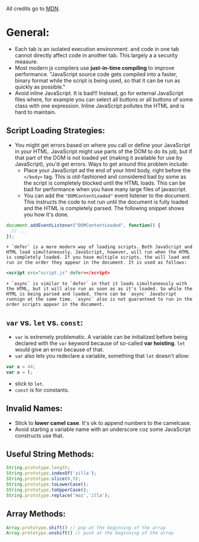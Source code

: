 All credits go to [MDN](https://developer.mozilla.org/en-US/docs/Learn/JavaScript).

# General:
- Each tab is an isolated execution environment. and code in one tab cannot directly affect code in another tab. This largely a a security measure.
- Most modern js compilers use **just-in-time compiling** to improve performance. "JavaScript source code gets compiled into a faster, binary format while the script is being used, so that it can be run as quickly as possible."
- Avoid inline JavaScript. It is bad!!! Instead, go for external JavaScript files where, for example you can select all buttons or all buttons of some class with one expression. Inline JavaScript pollutes the HTML and is hard to maintain.

## Script Loading Strategies:
- You might get errors based on where you call or define your JavaScript in your HTML. JavaScript might use parts of the DOM to do its job, but if that part of the DOM is not loaded yet (making it available for use by JavaScript), you'd get errors. Ways to get around this problem include:
	+ Place your JavaScript ad the end of your html body, right before the `</body>` tag. This is old-fashioned and considered bad by some as the script is completely blocked until the HTML loads. This can be bad for performance when you have many large files of javascript.
	+ You can add the `"DOMContentLoaded"` event listener to the document. This instructs the code to not run until the document is fully loaded and the HTML is completely parsed. The following snippet shows you how it's done. 
```javascript
document.addEventListener("DOMContentLoaded", function() {
  // ... 
});
```
	+ `defer` is a more modern way of loading scripts. Both JavaScript and HTML load simultaneously. JavaScript, however, will run when the HTML is completely loaded. If you have multiple scripts, the will load and run in the order they appear in the document. It is used as follows:

```xml
<script src="script.js" defer></script>
```
	+ `async` is similar to `defer` in that it loads simultaneously with the HTML, but it will also run as soon as as it's loaded. So while the HTML is being parsed and loaded, there can be `async` JavaScript runnign at the same time. `async` also is not guaranteed to run in the order scripts appear in the document.

## `var` vs. `let` vs. `const`:
- `var` is extremely problematic. A variable can be initialized before being declared with the `var` keyword because of so-called **var hoisting**. `let` would give an error because of that.
- `var` also lets you redeclare a variable, something that `let` doesn't allow:
```javascript
var a = 44;
var a = l;
```
- stick to `let`.
- `const` is for constants.

## Invalid Names:
- Stick to **lower camel case**. It's ok to append numbers to the camelcase.
- Avoid starting a variable name with an underscore coz some JavaScript constructs use that.

## Useful String Methods:
```javascript
String.prototype.length;
String.prototype.indexOf('zilla');
String.prototype.slice(0,5);
String.prototype.toLowerCase();
String.prototype.toUpperCase();
String.prototype.replace('moz','illa');
```

## Array Methods:
```javascript
Array.prototype.shift() // pop at the beginning of the array
Array.prototype.unshift() // push at the beginning of the array
```

